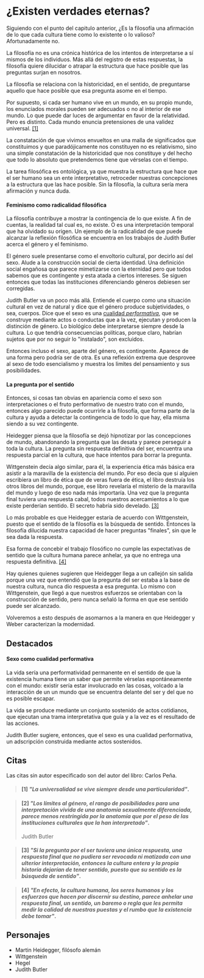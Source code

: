 # ¿Existen verdades eternas?

Siguiendo con el punto del capitulo anterior, ¿Es la filosofía una afirmación de lo que cada cultura tiene como lo existente o lo valioso? Afortunadamente no.

La filosofía no es una crónica histórica de los intentos de interpretarse a sí mismos de los individuos. Más allá del registro de estas respuestas, la filosofía quiere dilucidar o atrapar la estructura que hace posible que las preguntas surjan en nosotros. 

La filosofía se relaciona con la historicidad, en el sentido, de preguntarse aquello que hace posible que esa pregunta asome en el tiempo.

Por supuesto, si cada ser humano vive en un mundo, en su propio mundo, los enunciados morales pueden ser adecuados o no al interior de ese mundo. Lo que puede dar luces de argumentar en favor de la relatividad. Pero es distinto. Cada mundo enuncia pretensiones de una validez universal. [\[1\]](#1-la-universalidad-se-vive-siempre-desde-una-particularidad)

La constatación de que vivimos envueltos en una malla de significados que constituimos y que paradójicamente nos constituyen no es relativismo, sino una simple constatación de la historicidad que nos constituye y del hecho que todo lo absoluto que pretendemos tiene que vérselas con el tiempo.

La tarea filosófica es ontológica, ya que muestra la estructura que hace que el ser humano sea un ente interpretativo, retroceder nuestras concepciones a la estructura que las hace posible. Sin la filosofía, la cultura sería mera afirmación y nunca duda.


#### Feminismo como radicalidad filosófica

La filosofía contribuye a mostrar la contingencia de lo que existe. A fin de cuentas, la realidad tal cual es, no existe. O es una interpretación temporal que ha olvidado su origen. Un ejemplo de la radicalidad de que puede alcanzar la reflexión filosófica se encuentra en los trabajos de Judith Butler acerca el género y el feminismo.

El género suele presentarse como el envoltorio cultural, por decirlo así del sexo. Alude a la construcción social de cierta identidad. Una definición social engañosa que parece mimetizarse con la eternidad pero que todos sabemos que es contingente y esta atada a ciertos intereses. Se siguen entonces que todas las instituciones diferenciando géneros debiesen ser corregidas.

Judith Butler va un poco más allá. Entiende el cuerpo como una situación cultural en vez de natural y dice que el género produce subjetividades, o sea, cuerpos. Dice que el sexo es una [cualidad *performativa*](#sexo-como-cualidad-performativa), que se construye mediante actos o conductas que a la vez, ejecutan y producen la distinción de género. Lo biológico debe interpretarse siempre desde la cultura. Lo que tendría consecuencias políticas, porque claro, habrían sujetos que por no seguir lo "instalado", son excluidos.

Entonces incluso el sexo, aparte del género, es contingente. Aparece de una forma pero podría ser de otra. Es una reflexión extrema que desprovee al sexo de todo esencialismo y muestra los limites del pensamiento y sus posibilidades.


#### La pregunta por el sentido

Entonces, si cosas tan obvias en apariencia como el sexo son interpretaciones o el fruto performativo de nuestro trato con el mundo, entonces algo parecido puede ocurrirle a la filosofía, que forma parte de la cultura y ayuda a detectar la contingencia de todo lo que hay, ella misma siendo a su vez contingente.

Heidegger piensa que la filosofía se dejó hipnotizar por las concepciones de mundo, abandonando la pregunta que las desata y parece perseguir a toda la cultura. La pregunta sin respuesta definitiva del ser, encuentra una respuesta parcial en la cultura, que hace intentos para borrar la pregunta.

Wittgenstein decía algo similar, para él, la experiencia ética más básica era asistir a la maravilla de la existencia del mundo. Por eso decía que si alguien escribiera un libro de ética que de veras fuera de ética, el libro destruía los otros libros del mundo, porque, ese libro revelaría el misterio de la maravilla del mundo y luego de eso nada más importaría. Una vez que la pregunta final tuviera una respuesta cabal, todos nuestros acercamientos a lo que existe perderían sentido. El secreto habría sido develado. [\[3\]](#3-si-la-pregunta-por-el-ser-tuviera-una-única-respuesta-una-respuesta-final-que-no-pudiera-ser-revocada-ni-matizada-con-una-ulterior-interpretación-entonces-la-cultura-entera-y-la-propia-historia-dejarían-de-tener-sentido-puesto-que-su-sentido-es-la-búsqueda-de-sentido) 

Lo más probable es que Heidegger estaría de acuerdo con Wittgenstein, puesto que el sentido de la filosofía es la búsqueda de sentido. Entonces la filosofía dilucida nuestra capacidad de hacer preguntas "finales", sin que le sea dada la respuesta.

Esa forma de concebir el trabajo filosófico no cumple las expectativas de sentido que la cultura humana parece anhelar, ya que no entrega una respuesta definitiva. [\[4\]](#4-en-efecto-la-cultura-humana-los-seres-humanos-y-los-esfuerzos-que-hacen-por-discernir-su-destino-parece-anhelar-una-respuesta-final-un-sentido-un-baremo-o-regla-que-les-permita-medir-la-calidad-de-nuestras-puestas-y-el-rumbo-que-la-existencia-debe-tomar)

Hay quienes quienes sugieren que Heidegger llega a un callejón sin salida porque una vez que entendió que la pregunta del ser estaba a la base de nuestra cultura, nunca dio respuesta a esa pregunta. Lo mismo con Wittgenstein, que llegó a que nuestros esfuerzos se orientaban con la construcción de sentido, pero nunca señaló la forma en que ese sentido puede ser alcanzado. 

Volveremos a esto después de asomarnos a la manera en que Heidegger y Weber caracterizan la modernidad.

## Destacados

#### Sexo como cualidad performativa

La vida sería una performatividad permanente en el sentido de que la existencia humana tiene un saber que permite vérselas espontáneamente con el mundo: existir sería estar involucrado en las cosas, volcado a la interacción de un un mundo que se encuentra delante del ser y del que no es posible escapar.

La vida se produce mediante un conjunto sostenido de actos cotidianos, que ejecutan una trama interpretativa que guía y a la vez es el resultado de las acciones.

Judith Butler sugiere, entonces, que el sexo es una cualidad performativa, un adscripción construida mediante actos sostenidos.


## Citas

Las citas sin autor especificado son del autor del libro: Carlos Peña.

<!-- p81 -->
> #### [1] _"La universalidad se vive siempre desde una particularidad"_.

<!-- p86 -->
> #### [2] _"Los límites al género, el rango de posibilidades para una interpretación vivida de una anatomía sexualmente diferenciada, parece menos restringida por la anatomía que por el peso de las instituciones culturales que la han interpretado"_.
>
> Judith Butler

<!-- p90 -->
> #### [3] _"Si la pregunta por el ser tuviera una única respuesta, una respuesta final que no pudiera ser revocada ni matizada con una ulterior interpretación, entonces la cultura entera y la propia historia dejarían de tener sentido, puesto que su sentido es la búsqueda de sentido"_.

<!-- p91 -->
> #### [4] _"En efecto, la cultura humana, los seres humanos y los esfuerzos que hacen por discernir su destino, parece anhelar una respuesta final, un sentido, un baremo o regla que les permita medir la calidad de nuestras puestas y el rumbo que la existencia debe tomar"_.


## Personajes

- Martin Heidegger, filósofo alemán
- Wittgenstein
- Hegel
- Judith Butler